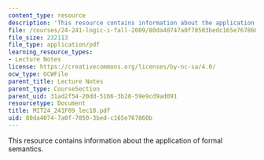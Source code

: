 ```yaml
---
content_type: resource
description: 'This resource contains information about the application of formal semantics. '
file: /courses/24-241-logic-i-fall-2009/80da40747a0f70503bedc165e767860b_MIT24_241F09_lec18.pdf
file_size: 232113
file_type: application/pdf
learning_resource_types:
- Lecture Notes
license: https://creativecommons.org/licenses/by-nc-sa/4.0/
ocw_type: OCWFile
parent_title: Lecture Notes
parent_type: CourseSection
parent_uid: 31ad2f54-20dd-5166-3b28-59e9cd9ad091
resourcetype: Document
title: MIT24_241F09_lec18.pdf
uid: 80da4074-7a0f-7050-3bed-c165e767860b
---
```

This resource contains information about the application of formal semantics. 